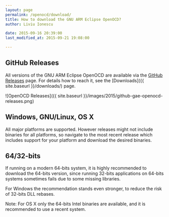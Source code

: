 ```yaml
---
layout: page
permalink: /openocd/download/
title: How to download the GNU ARM Eclipse OpenOCD?
author: Liviu Ionescu

date: 2015-09-16 20:39:00
last_modified_at: 2015-09-21 19:08:00

---
```


## GitHub Releases

All versions of the GNU ARM Eclipse OpenOCD are available via the [GitHub Releases](https://github.com/gnuarmeclipse/openocd/releases) page. For details how to reach it, see the [Downloads]({{ site.baseurl }}/downloads/) page.

![OpenOCD Releases]({{ site.baseurl }}/images/2015/github-gae-openocd-releases.png)

## Windows, GNU/Linux, OS X

All major platforms are supported. However releases might not include binaries for all platforms, so navigate to the most recent release which includes support for your platform and download the desired binaries.

## 64/32-bits

If running on a modern 64-bits system, it is highly recommended to download the 64-bits version, since running 32-bits applications on 64-bits systems sometimes fails due to some missing libraries.

For Windows the recommendation stands even stronger, to reduce the risk of 32-bits DLL rebases.

Note: For OS X only the 64-bits Intel binaries are available, and it is recommended to use a recent system.
